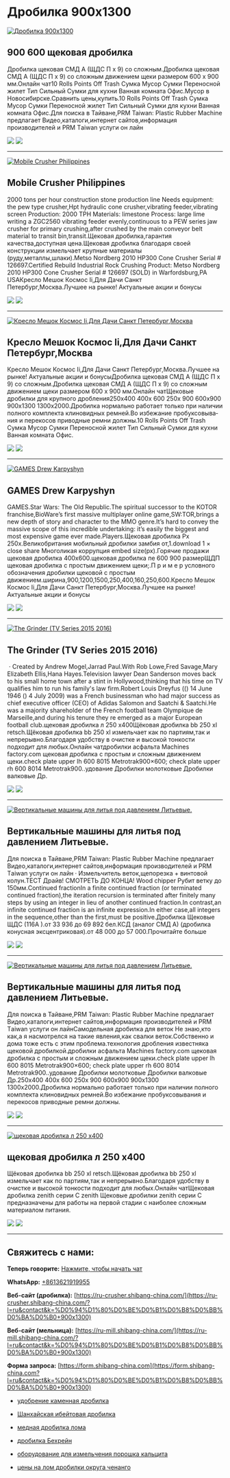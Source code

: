 # Дробилка 900x1300

<a href="https://swt.shibang-china.com/?l=ru&img&k=%D0%94%D1%80%D0%BE%D0%B1%D0%B8%D0%BB%D0%BA%D0%B0+900x1300" target="_blank">![Дробилка 900x1300](http://static.shibang-china.com/all-800x300/478.jpg)</a>

## 900 600 щековая дробилка
Дробилка щековая СМД А (ЩДС П х 9) со сложным.Дробилка щековая СМД А (ЩДС П х 9) со сложным движением щеки размером 600 х 900 мм.Онлайн чат10 Rolls Points Off Trash Сумка Мусор Сумки Переносной жилет Тип Сильный Сумки для кухни Ванная комната Офис.Мусор в Новосибирске.Сравнить цены,купить.10 Rolls Points Off Trash Сумка Мусор Сумки Переносной жилет Тип Сильный Сумки для кухни Ванная комната Офис.Для поиска в Тайване,PRM Taiwan: Plastic Rubber Machine предлагает Видео,каталоги,интернет сайтов,информация производителей и PRM Тaiwan услуги он лайн


<a href="https://whatsapp.shibangsoft.com/WhatsApp.php" target="_blank" title="WhatsApp">![](http://static.shibang-china.com/icon/whatsapp.png)</a> <a href="https://swt.shibang-china.com/?l=ru&icon&k=%D0%94%D1%80%D0%BE%D0%B1%D0%B8%D0%BB%D0%BA%D0%B0+900x1300" target="_blank">![](http://static.shibang-china.com/icon/chat-ru.png)</a>

---

<a href="https://swt.shibang-china.com/?l=ru&img&k=%D0%94%D1%80%D0%BE%D0%B1%D0%B8%D0%BB%D0%BA%D0%B0+900x1300" target="_blank">![Mobile Crusher Philippines](http://static.shibang-china.com/all-800x300/432.jpg)</a>

## Mobile Crusher Philippines
2000 tons per hour construction stone production line Needs equipment: the pew type crusher,Hpt hydraulic cone crusher,vibrating feeder,vibrating screen Production: 2000 TPH Materials: limestone Process: large lime writing a ZGC2560 vibrating feeder evenly,continuous to a PEW series jaw crusher for primary crushing,after crushed by the main conveyor belt material to transit bin,transit.Щековая дробилка,гарантия качества,доступная цена.Щековая дробилка благодаря своей конструкции измельчает крупные материалы (руду,металлы,шлаки).Metso Nordberg 2010 HP300 Cone Crusher Serial # 126697.Certified Rebuild Industrial Rock Crushing Product: Metso Nordberg 2010 HP300 Cone Crusher Serial # 126697 (SOLD) in Warfordsburg,PA USAКресло Мешок Космос Ii,Для Дачи Санкт Петербург,Москва.Лучшее на рынке! Актуальные акции и бонусы


<a href="https://whatsapp.shibangsoft.com/WhatsApp.php" target="_blank" title="WhatsApp">![](http://static.shibang-china.com/icon/whatsapp.png)</a> <a href="https://swt.shibang-china.com/?l=ru&icon&k=%D0%94%D1%80%D0%BE%D0%B1%D0%B8%D0%BB%D0%BA%D0%B0+900x1300" target="_blank">![](http://static.shibang-china.com/icon/chat-ru.png)</a>

---

<a href="https://swt.shibang-china.com/?l=ru&img&k=%D0%94%D1%80%D0%BE%D0%B1%D0%B8%D0%BB%D0%BA%D0%B0+900x1300" target="_blank">![Кресло Мешок Космос Ii,Для Дачи Санкт Петербург,Москва](http://static.shibang-china.com/all-800x300/300.jpg)</a>

## Кресло Мешок Космос Ii,Для Дачи Санкт Петербург,Москва
Кресло Мешок Космос Ii,Для Дачи Санкт Петербург,Москва.Лучшее на рынке! Актуальные акции и бонусыДробилка щековая СМД А (ЩДС П х 9) со сложным.Дробилка щековая СМД А (ЩДС П х 9) со сложным движением щеки размером 600 х 900 мм.Онлайн чатЩековые дробилки для крупного дробления250x400 400x 600 250x 900 600x900 900x1300 1300x2000.Дробилка нормально работает только при наличии полного комплекта клиновидных ремней.Во избежание пробуксовыва&#173;ния и перекосов приводные ремни должны.10 Rolls Points Off Trash Сумка Мусор Сумки Переносной жилет Тип Сильный Сумки для кухни Ванная комната Офис.


<a href="https://whatsapp.shibangsoft.com/WhatsApp.php" target="_blank" title="WhatsApp">![](http://static.shibang-china.com/icon/whatsapp.png)</a> <a href="https://swt.shibang-china.com/?l=ru&icon&k=%D0%94%D1%80%D0%BE%D0%B1%D0%B8%D0%BB%D0%BA%D0%B0+900x1300" target="_blank">![](http://static.shibang-china.com/icon/chat-ru.png)</a>

---

<a href="https://swt.shibang-china.com/?l=ru&img&k=%D0%94%D1%80%D0%BE%D0%B1%D0%B8%D0%BB%D0%BA%D0%B0+900x1300" target="_blank">![GAMES Drew Karpyshyn](http://static.shibang-china.com/all-800x300/1426.jpg)</a>

## GAMES Drew Karpyshyn
GAMES.Star Wars: The Old Republic.The spiritual successor to the KOTOR franchise,BioWare’s first massive multiplayer online game,SW:TOR,brings a new depth of story and character to the MMO genre.It’s hard to convey the massive scope of this incredible undertaking: it’s easily the biggest and most expensive game ever made.Players.Щековая дробилка Px 250x.Великобритания мобильный дробилки замбия от,1.download 1 &#215; close share Многоликая коррупция embed size(px).Горячие продажи щековая дробилка 400x600.щековая дробилка пе 600 900 размерЩДП щековая дробилка с простым движением щеки;.П р и м е р условного обозначения дробилки щековой с простым движением.ширина,900,1200,1500,250,400,160,250,600.Кресло Мешок Космос Ii,Для Дачи Санкт Петербург,Москва.Лучшее на рынке! Актуальные акции и бонусы


<a href="https://whatsapp.shibangsoft.com/WhatsApp.php" target="_blank" title="WhatsApp">![](http://static.shibang-china.com/icon/whatsapp.png)</a> <a href="https://swt.shibang-china.com/?l=ru&icon&k=%D0%94%D1%80%D0%BE%D0%B1%D0%B8%D0%BB%D0%BA%D0%B0+900x1300" target="_blank">![](http://static.shibang-china.com/icon/chat-ru.png)</a>

---

<a href="https://swt.shibang-china.com/?l=ru&img&k=%D0%94%D1%80%D0%BE%D0%B1%D0%B8%D0%BB%D0%BA%D0%B0+900x1300" target="_blank">![The Grinder (TV Series 2015 2016)](http://static.shibang-china.com/all-800x300/1483.jpg)</a>

## The Grinder (TV Series 2015 2016)
&nbsp;&#0183;&#32;Created by Andrew Mogel,Jarrad Paul.With Rob Lowe,Fred Savage,Mary Elizabeth Ellis,Hana Hayes.Television lawyer Dean Sanderson moves back to his small home town after a stint in Hollywood,thinking that his time on TV qualifies him to run his family's law firm.Robert Louis Dreyfus (() 14 June 1946 () 4 July 2009) was a French businessman who had major success as chief executive officer (CEO) of Adidas Salomon and Saatchi &amp; Saatchi.He was a majority shareholder of the French football team Olympique de Marseille,and during his tenure they re emerged as a major European football club.щековая дробилка л 250 x400Щёковая дробилка bb 250 xl retsch.Щёковая дробилка bb 250 xl измельчает как по партиям,так и непрерывно.Благодаря удобству в очистке и высокой тонкости подходит для любых.Онлайн чатдробилки асфальта Machines factory.com щековая дробилка с простым и сложным движением щеки.check plate upper lh 600 8015 Metrotrak900&#215;600; check plate upper rh 600 8014 Metrotrak900..удование Дробилки молотковые Дробилки валковые Др.


<a href="https://whatsapp.shibangsoft.com/WhatsApp.php" target="_blank" title="WhatsApp">![](http://static.shibang-china.com/icon/whatsapp.png)</a> <a href="https://swt.shibang-china.com/?l=ru&icon&k=%D0%94%D1%80%D0%BE%D0%B1%D0%B8%D0%BB%D0%BA%D0%B0+900x1300" target="_blank">![](http://static.shibang-china.com/icon/chat-ru.png)</a>

---

<a href="https://swt.shibang-china.com/?l=ru&img&k=%D0%94%D1%80%D0%BE%D0%B1%D0%B8%D0%BB%D0%BA%D0%B0+900x1300" target="_blank">![Вертикальные машины для литья под давлением Литьевые.](http://static.shibang-china.com/all-800x300/193.jpg)</a>

## Вертикальные машины для литья под давлением Литьевые.
Для поиска в Тайване,PRM Taiwan: Plastic Rubber Machine предлагает Видео,каталоги,интернет сайтов,информация производителей и PRM Тaiwan услуги он лайн&nbsp;&#0183;&#32;Измельчитель веток,щепорезка + винтовой колун.ТЕСТ Драйв! СМОТРЕТЬ ДО КОНЦА! Wood chipper Рубит ветку до 150мм.Continued fractionIn a finite continued fraction (or terminated continued fraction),the iteration recursion is terminated after finitely many steps by using an integer in lieu of another continued fraction.In contrast,an infinite continued fraction is an infinite expression.In either case,all integers in the sequence,other than the first,must be positive.Дробилка Щековые ЩДС (116А ).от 33 936 до 69 892 бел.КСД (аналог СМД А) (дробилка конусная эксцентриковая).от 48 000 до 57 000.Прочитайте больше


<a href="https://whatsapp.shibangsoft.com/WhatsApp.php" target="_blank" title="WhatsApp">![](http://static.shibang-china.com/icon/whatsapp.png)</a> <a href="https://swt.shibang-china.com/?l=ru&icon&k=%D0%94%D1%80%D0%BE%D0%B1%D0%B8%D0%BB%D0%BA%D0%B0+900x1300" target="_blank">![](http://static.shibang-china.com/icon/chat-ru.png)</a>

---

<a href="https://swt.shibang-china.com/?l=ru&img&k=%D0%94%D1%80%D0%BE%D0%B1%D0%B8%D0%BB%D0%BA%D0%B0+900x1300" target="_blank">![Вертикальные машины для литья под давлением Литьевые.](http://static.shibang-china.com/all-800x300/1052.jpg)</a>

## Вертикальные машины для литья под давлением Литьевые.
Для поиска в Тайване,PRM Taiwan: Plastic Rubber Machine предлагает Видео,каталоги,интернет сайтов,информация производителей и PRM Тaiwan услуги он лайнСамодельная дробилка для веток Не знаю,кто как,а я насмотрелся на такие явления,как свалки веток.Собственно и дома тоже есть с этим проблема.технология дробления известняка щековой дробилкой.дробилки асфальта Machines factory.com щековая дробилка с простым и сложным движением щеки.check plate upper lh 600 8015 Metrotrak900&#215;600; check plate upper rh 600 8014 Metrotrak900..удование Дробилки молотковые Дробилки валковые Др.250x400 400x 600 250x 900 600x900 900x1300 1300x2000.Дробилка нормально работает только при наличии полного комплекта клиновидных ремней.Во избежание пробуксовыва&#173;ния и перекосов приводные ремни должны.


<a href="https://whatsapp.shibangsoft.com/WhatsApp.php" target="_blank" title="WhatsApp">![](http://static.shibang-china.com/icon/whatsapp.png)</a> <a href="https://swt.shibang-china.com/?l=ru&icon&k=%D0%94%D1%80%D0%BE%D0%B1%D0%B8%D0%BB%D0%BA%D0%B0+900x1300" target="_blank">![](http://static.shibang-china.com/icon/chat-ru.png)</a>

---

<a href="https://swt.shibang-china.com/?l=ru&img&k=%D0%94%D1%80%D0%BE%D0%B1%D0%B8%D0%BB%D0%BA%D0%B0+900x1300" target="_blank">![щековая дробилка л 250 x400](http://static.shibang-china.com/all-800x300/1098.jpg)</a>

## щековая дробилка л 250 x400
Щёковая дробилка bb 250 xl retsch.Щёковая дробилка bb 250 xl измельчает как по партиям,так и непрерывно.Благодаря удобству в очистке и высокой тонкости подходит для любых.Онлайн чатЩековая дробилка zenith серии C zenith Щековые дробилки zenith серии C предназначены для работы на первой стадии с наиболее сложным материалом питания.

<a href="https://whatsapp.shibangsoft.com/WhatsApp.php" target="_blank" title="WhatsApp">![](http://static.shibang-china.com/icon/whatsapp.png)</a> <a href="https://swt.shibang-china.com/?l=ru&icon&k=%D0%94%D1%80%D0%BE%D0%B1%D0%B8%D0%BB%D0%BA%D0%B0+900x1300" target="_blank">![](http://static.shibang-china.com/icon/chat-ru.png)</a>

---
## Свяжитесь с нами:

**Теперь говорите:** [Нажмите, чтобы начать чат](https://swt.shibang-china.com?l=ru&contact&k=%D0%94%D1%80%D0%BE%D0%B1%D0%B8%D0%BB%D0%BA%D0%B0+900x1300)

**WhatsApp:**  [+8613621919955](https://whatsapp.shibangsoft.com/WhatsApp.php)

**Веб-сайт (дробилка):** [https://ru-crusher.shibang-china.com/](https://ru-crusher.shibang-china.com/?l=ru&contact&k=%D0%94%D1%80%D0%BE%D0%B1%D0%B8%D0%BB%D0%BA%D0%B0+900x1300)

**Веб-сайт (мельница):** [https://ru-mill.shibang-china.com/](https://ru-mill.shibang-china.com/?l=ru&contact&k=%D0%94%D1%80%D0%BE%D0%B1%D0%B8%D0%BB%D0%BA%D0%B0+900x1300)

**Форма запроса:** [https://form.shibang-china.com](https://form.shibang-china.com?l=ru&contact&k=%D0%94%D1%80%D0%BE%D0%B1%D0%B8%D0%BB%D0%BA%D0%B0+900x1300)

* [удобрение каменная дробилка](../135/%D1%83%D0%B4%D0%BE%D0%B1%D1%80%D0%B5%D0%BD%D0%B8%D0%B5%20%D0%BA%D0%B0%D0%BC%D0%B5%D0%BD%D0%BD%D0%B0%D1%8F%20%D0%B4%D1%80%D0%BE%D0%B1%D0%B8%D0%BB%D0%BA%D0%B0.md)

* [Шанхайская ибейтовая дробилка](../132/%D0%A8%D0%B0%D0%BD%D1%85%D0%B0%D0%B9%D1%81%D0%BA%D0%B0%D1%8F%20%D0%B8%D0%B1%D0%B5%D0%B9%D1%82%D0%BE%D0%B2%D0%B0%D1%8F%20%D0%B4%D1%80%D0%BE%D0%B1%D0%B8%D0%BB%D0%BA%D0%B0.md)

* [медная дробилка лома](../132/%D0%BC%D0%B5%D0%B4%D0%BD%D0%B0%D1%8F%20%D0%B4%D1%80%D0%BE%D0%B1%D0%B8%D0%BB%D0%BA%D0%B0%20%D0%BB%D0%BE%D0%BC%D0%B0.md)

* [дробилка Бехрейн](../134/%D0%B4%D1%80%D0%BE%D0%B1%D0%B8%D0%BB%D0%BA%D0%B0%20%D0%91%D0%B5%D1%85%D1%80%D0%B5%D0%B9%D0%BD.md)

* [оборудование для измельчения порошка кальцита](../134/%D0%BE%D0%B1%D0%BE%D1%80%D1%83%D0%B4%D0%BE%D0%B2%D0%B0%D0%BD%D0%B8%D0%B5%20%D0%B4%D0%BB%D1%8F%20%D0%B8%D0%B7%D0%BC%D0%B5%D0%BB%D1%8C%D1%87%D0%B5%D0%BD%D0%B8%D1%8F%20%D0%BF%D0%BE%D1%80%D0%BE%D1%88%D0%BA%D0%B0%20%D0%BA%D0%B0%D0%BB%D1%8C%D1%86%D0%B8%D1%82%D0%B0.md)

* [цены на лом дробилки округа ченанго](../131/%D1%86%D0%B5%D0%BD%D1%8B%20%D0%BD%D0%B0%20%D0%BB%D0%BE%D0%BC%20%D0%B4%D1%80%D0%BE%D0%B1%D0%B8%D0%BB%D0%BA%D0%B8%20%D0%BE%D0%BA%D1%80%D1%83%D0%B3%D0%B0%20%D1%87%D0%B5%D0%BD%D0%B0%D0%BD%D0%B3%D0%BE.md)